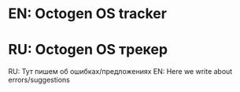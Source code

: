 # EN: Octogen OS tracker
# RU: Octogen OS трекер

RU: Тут пишем об ошибках/предложениях
EN: Here we write about errors/suggestions
